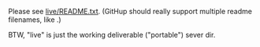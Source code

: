 Please see [live/README.txt](live/README.txt).
(GitHup should really support multiple readme filenames, like .)

BTW, "live" is just the working deliverable ("portable") sever dir.
